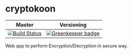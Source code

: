 # cryptokoon

| Master                                                                                                                      | Versioning                                                                                              |
| --------------------------------------------------------------------------------------------------------------------------- | ------------------------------------------------------------------------------------------------------- |
| [![Build Status](https://travis-ci.com/shawnkoon/cryptokoon.svg?branch=master)](https://travis-ci.com/shawnkoon/cryptokoon) | [![Greenkeeper badge](https://badges.greenkeeper.io/shawnkoon/cryptokoon.svg)](https://greenkeeper.io/) |

Web app to perform Encryption/Decryption in secure way.
